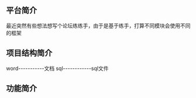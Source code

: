 ## 平台简介

最近突然有些想法想写个论坛练练手，由于是基于练手，打算不同模块会使用不同的框架

## 项目结构简介
word-----------文档
sql------------sql文件


## 功能简介
